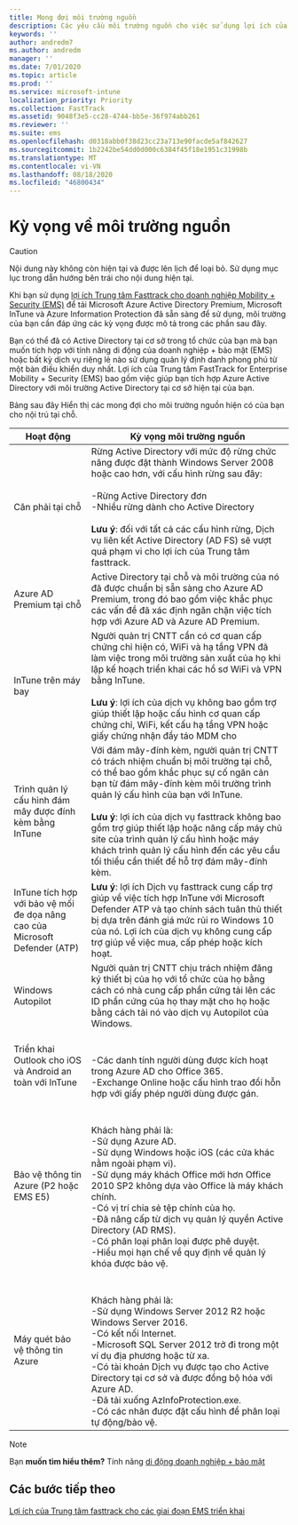 ```yaml
---
title: Mong đợi môi trường nguồn
description: Các yêu cầu môi trường nguồn cho việc sử dụng lợi ích của Trung tâm FastTrack cho EMS
keywords: ''
author: andredm7
ms.author: andredm
manager: ''
ms.date: 7/01/2020
ms.topic: article
ms.prod: ''
ms.service: microsoft-intune
localization_priority: Priority
ms.collection: FastTrack
ms.assetid: 9048f3e5-cc28-4744-bb5e-36f974abb261
ms.reviewer: ''
ms.suite: ems
ms.openlocfilehash: d0318abb0f38d23cc23a713e90facde5af842627
ms.sourcegitcommit: 1b2242be54dd0d000c6384f45f18e1951c31998b
ms.translationtype: MT
ms.contentlocale: vi-VN
ms.lasthandoff: 08/18/2020
ms.locfileid: "46800434"
---
```

# <a name="source-environment-expectations"></a>Kỳ vọng về môi trường nguồn
> [!CAUTION]
> Nội dung này không còn hiện tại và được lên lịch để loại bỏ. Sử dụng mục lục trong dẫn hướng bên trái cho nội dung hiện tại.

Khi bạn sử dụng [lợi ích Trung tâm Fasttrack cho doanh nghiệp Mobility + Security (EMS)](EMS-fasttrack-benefit-for-EMS.md) để tải Microsoft Azure Active Directory Premium, Microsoft InTune và Azure Information Protection đã sẵn sàng để sử dụng, môi trường của bạn cần đáp ứng các kỳ vọng được mô tả trong các phần sau đây.

Bạn có thể đã có Active Directory tại cơ sở trong tổ chức của bạn mà bạn muốn tích hợp với tính năng di động của doanh nghiệp + bảo mật (EMS) hoặc bất kỳ dịch vụ riêng lẻ nào sử dụng quản lý định danh phong phú từ một bàn điều khiển duy nhất. Lợi ích của Trung tâm FastTrack for Enterprise Mobility + Security (EMS) bao gồm việc giúp bạn tích hợp Azure Active Directory với môi trường Active Directory tại cơ sở hiện tại của bạn.

Bảng sau đây Hiển thị các mong đợi cho môi trường nguồn hiện có của bạn cho nội trú tại chỗ.

|Hoạt động|Kỳ vọng môi trường nguồn|
|------------|----------------------------------|
|Căn phải tại chỗ|Rừng Active Directory với mức độ rừng chức năng được đặt thành Windows Server 2008 hoặc cao hơn, với cấu hình rừng sau đây:<br /><br />-Rừng Active Directory đơn<br />-Nhiều rừng dành cho Active Directory </br></br>**Lưu ý**: đối với tất cả các cấu hình rừng, Dịch vụ liên kết Active Directory (AD FS) sẽ vượt quá phạm vi cho lợi ích của Trung tâm fasttrack.|
|Azure AD Premium tại chỗ|Active Directory tại chỗ và môi trường của nó đã được chuẩn bị sẵn sàng cho Azure AD Premium, trong đó bao gồm việc khắc phục các vấn đề đã xác định ngăn chặn việc tích hợp với Azure AD và Azure AD Premium.|
|InTune trên máy bay| Người quản trị CNTT cần có cơ quan cấp chứng chỉ hiện có, WiFi và hạ tầng VPN đã làm việc trong môi trường sản xuất của họ khi lập kế hoạch triển khai các hồ sơ WiFi và VPN bằng InTune.<br /><br /> **Lưu ý**: lợi ích của dịch vụ không bao gồm trợ giúp thiết lập hoặc cấu hình cơ quan cấp chứng chỉ, WiFi, kết cấu hạ tầng VPN hoặc giấy chứng nhận đẩy táo MDM cho  |
|Trình quản lý cấu hình đám mây được đính kèm bằng InTune|Với đám mây-đính kèm, người quản trị CNTT có trách nhiệm chuẩn bị môi trường tại chỗ, có thể bao gồm khắc phục sự cố ngăn cản bạn từ đám mây-đính kèm môi trường trình quản lý cấu hình của bạn với InTune.<br /><br />**Lưu ý**: lợi ích của dịch vụ fasttrack không bao gồm trợ giúp thiết lập hoặc nâng cấp máy chủ site của trình quản lý cấu hình hoặc máy khách trình quản lý cấu hình đến các yêu cầu tối thiểu cần thiết để hỗ trợ đám mây-đính kèm. |
|InTune tích hợp với bảo vệ mối đe dọa nâng cao của Microsoft Defender (ATP)|**Lưu ý**: lợi ích Dịch vụ fasttrack cung cấp trợ giúp về việc tích hợp InTune với Microsoft Defender ATP và tạo chính sách tuân thủ thiết bị dựa trên đánh giá mức rủi ro Windows 10 của nó. Lợi ích của dịch vụ không cung cấp trợ giúp về việc mua, cấp phép hoặc kích hoạt. |
|Windows Autopilot|Người quản trị CNTT chịu trách nhiệm đăng ký thiết bị của họ với tổ chức của họ bằng cách có nhà cung cấp phần cứng tải lên các ID phần cứng của họ thay mặt cho họ hoặc bằng cách tải nó vào dịch vụ Autopilot của Windows. |
|Triển khai Outlook cho iOS và Android an toàn với InTune|<br /><br />-Các danh tính người dùng được kích hoạt trong Azure AD cho Office 365.<br />-Exchange Online hoặc cấu hình trao đổi hỗn hợp với giấy phép người dùng được gán.<br />|
|Bảo vệ thông tin Azure (P2 hoặc EMS E5)|<br /><br />Khách hàng phải là: <br /> -Sử dụng Azure AD.<br />-Sử dụng Windows hoặc iOS (các cửa khác nằm ngoài phạm vi).<br /> -Sử dụng máy khách Office mới hơn Office 2010 SP2 không dựa vào Office là máy khách chính. <br /> -Có vị trí chia sẻ tệp chính của họ.  <br /> -Đã nâng cấp từ dịch vụ quản lý quyền Active Directory (AD RMS). <br /> -Có phân loại phân loại được phê duyệt. <br /> -Hiểu mọi hạn chế về quy định về quản lý khóa được bảo vệ. <br />|
|Máy quét bảo vệ thông tin Azure|<br /><br /> Khách hàng phải là: <br /> -Sử dụng Windows Server 2012 R2 hoặc Windows Server 2016.<br /> -Có kết nối Internet. <br /> -Microsoft SQL Server 2012 trở đi trong một ví dụ địa phương hoặc từ xa.  <br /> -Có tài khoản Dịch vụ được tạo cho Active Directory tại cơ sở và được đồng bộ hóa với Azure AD.  <br /> -Đã tải xuống AzInfoProtection.exe. <br /> -Có các nhãn được đặt cấu hình để phân loại tự động/bảo vệ.<br />|

> [!NOTE]
> Bạn **muốn tìm hiểu thêm?** 
>  Tính năng [di động doanh nghiệp + bảo mật](https://www.microsoft.com/cloud-platform/enterprise-mobility)

## <a name="next-steps"></a>Các bước tiếp theo

[Lợi ích của Trung tâm fasttrack cho các giai đoạn EMS triển khai](EMS-onboarding-phases.md)


